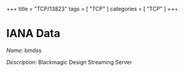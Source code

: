 +++
title = "TCP/13823"
tags = [ "TCP" ]
categories = [ "TCP" ]
+++

# IANA Data

_Name:_ bmdss

_Description:_ Blackmagic Design Streaming Server

